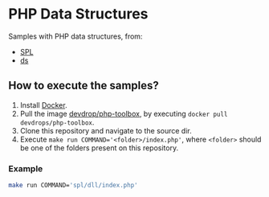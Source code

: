 # PHP Data Structures

Samples with PHP data structures, from:

- [SPL](https://secure.php.net/manual/pt_BR/book.spl.php)
- [ds](https://github.com/php-ds)

## How to execute the samples?

1. Install [Docker](https://www.docker.com/).
2. Pull the image [devdrop/php-toolbox](https://hub.docker.com/r/devdrops/php-toolbox/), by executing `docker pull devdrops/php-toolbox`.
3. Clone this repository and navigate to the source dir.
4. Execute `make run COMMAND='<folder>/index.php'`, where `<folder>` should be one of the folders present on this repository.

### Example

```bash
make run COMMAND='spl/dll/index.php'
```

